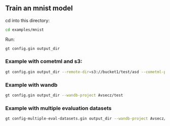 ## Train an mnist model

cd into this directory: 

```bash
cd examples/mnist
```

Run:
```bash
gt config.gin output_dir
```

### Example with cometml and s3:

```bash
gt config.gin output_dir --remote-dir=s3://bucket1/test/asd --cometml-project Avsecz/test
```

### Example with wandb

```bash
gt config.gin output_dir --wandb-project Avsecz/test
```

### Example with multiple evaluation datasets

```bash
gt config-multiple-eval-datasets.gin output_dir --wandb-project Avsecz/test
```